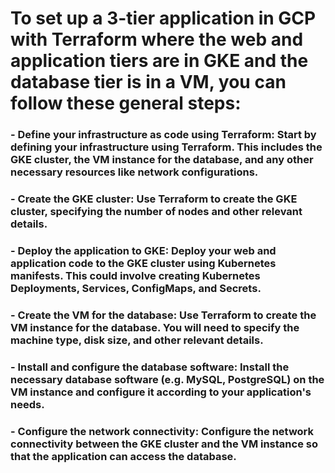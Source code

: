# To set up a 3-tier application in GCP with Terraform where the web and application tiers are in GKE and the database tier is in a VM, you can follow these general steps: 

### - Define your infrastructure as code using Terraform: Start by defining your infrastructure using Terraform. This includes the GKE cluster, the VM instance for the database, and any other necessary resources like network configurations.

### - Create the GKE cluster: Use Terraform to create the GKE cluster, specifying the number of nodes and other relevant details.

### - Deploy the application to GKE: Deploy your web and application code to the GKE cluster using Kubernetes manifests. This could involve creating Kubernetes Deployments, Services, ConfigMaps, and Secrets.

### - Create the VM for the database: Use Terraform to create the VM instance for the database. You will need to specify the machine type, disk size, and other relevant details.

### - Install and configure the database software: Install the necessary database software (e.g. MySQL, PostgreSQL) on the VM instance and configure it according to your application's needs.

### - Configure the network connectivity: Configure the network connectivity between the GKE cluster and the VM instance so that the application can access the database.

